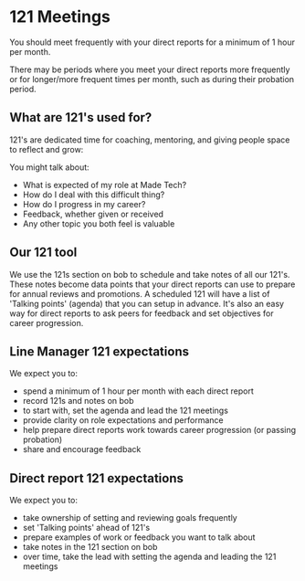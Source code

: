 # 121 Meetings

You should meet frequently with your direct reports for a minimum of 1 hour per month. 

There may be periods where you meet your direct reports more frequently or for longer/more frequent times per month, such as during their probation period.


## What are 121's used for?
121's are dedicated time for coaching, mentoring, and giving people space to reflect and grow:

You might talk about:

- What is expected of my role at Made Tech?
- How do I deal with this difficult thing?
- How do I progress in my career?
- Feedback, whether given or received
- Any other topic you both feel is valuable


## Our 121 tool
We use the 121s section on bob to schedule and take notes of all our 121's. These notes become data points that your direct reports can use to prepare for annual reviews and promotions. A scheduled 121 will have a list of 'Talking points' (agenda) that you can setup in advance. It's also an easy way for direct reports to ask peers for feedback and set objectives for career progression. 

## Line Manager 121 expectations

We expect you to:

- spend a minimum of 1 hour per month with each direct report
- record 121s and notes on bob
- to start with, set the agenda and lead the 121 meetings
- provide clarity on role expectations and performance
- help prepare direct reports work towards career progression (or passing probation)
- share and encourage feedback


## Direct report 121 expectations

We expect you to:

- take ownership of setting and reviewing goals frequently
- set 'Talking points' ahead of 121's
- prepare examples of work or feedback you want to talk about
- take notes in the 121 section on bob
- over time, take the lead with setting the agenda and leading the 121 meetings
